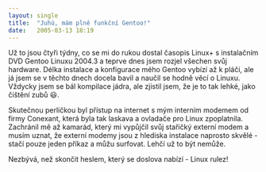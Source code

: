 ```yaml
---
layout: single
title:  "Juhú, mám plně funkční Gentoo!"
date:   2005-03-13 18:19
---
```

Už to jsou čtyři týdny, co se mi do rukou dostal časopis Linux+
s instalačním DVD Gentoo Linuxu 2004.3 a teprve dnes jsem rozjel
všechen svůj hardware. Délka instalace a konfigurace mého Gentoo
vybízí až k pláči, ale já jsem se v těchto dnech docela bavil a
naučil se hodně věcí o Linuxu. Vždycky jsem se bál kompilace jádra,
ale zjistil jsem, že je to tak lehké, jako čištění zubů :smiley:.

Skutečnou perličkou byl přístup na internet s mým interním modemem
od firmy Conexant, která byla tak laskava a ovladače pro Linux
zpoplatnila. Zachránil mě až kamarád, který mi vypůjčil svůj stařičký
externí modem a musím uznat, že externí modemy jsou z hlediska instalace
naprosto skvělé - stačí pouze jeden příkaz a můžu surfovat. Lehčí už to
být nemůže.

Nezbývá, než skončit heslem, který se doslova nabízí - Linux rulez!
